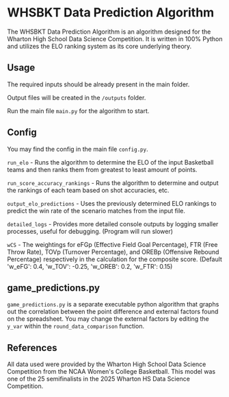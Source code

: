 # WHSBKT Data Prediction Algorithm

The WHSBKT Data Prediction Algorithm is an algorithm designed for the Wharton High School Data Science Competition. It is written in 100% Python and utilizes the ELO ranking system as its core underlying theory.

## Usage

The required inputs should be already present in the main folder.

Output files will be created in the ``/outputs`` folder.

Run the main file ``main.py`` for the algorithm to start.

## Config

You may find the config in the main file ``config.py``.

``run_elo`` - Runs the algorithm to determine the ELO of the input Basketball teams and then ranks them from greatest to least amount of points.

``run_score_accuracy_rankings`` - Runs the algorithm to determine and output the rankings of each team based on shot accuracies, etc.

``output_elo_predictions`` - Uses the previously determined ELO rankings to predict the win rate of the scenario matches from the input file.

``detailed_logs`` - Provides more detailed console outputs by logging smaller processes, useful for debugging. (Program will run slower)

``wCS`` - The weightings for eFGp (Effective Field Goal Percentage), FTR (Free Throw Rate), TOVp (Turnover Percentage), and OREBp (Offensive Rebound Percentage) respectively in the calculation for the composite score. (Default 'w_eFG': 0.4, 'w_TOV': -0.25, 'w_OREB': 0.2, 'w_FTR': 0.15)

## game_predictions.py

``game_predictions.py`` is a separate executable python algorithm that graphs out the correlation between the point difference and external factors found on the spreadsheet. You may change the external factors by editing the ``y_var`` within the ``round_data_comparison`` function.

## References

All data used were provided by the Wharton High School Data Science Competition from the NCAA Women's College Basketball. This model was one of the 25 semifinalists in the 2025 Wharton HS Data Science Competition. 
